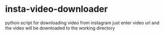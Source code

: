 # insta-video-downloader
python script for downloading video from instagram
 just enter video url and the video will be downloaded to the working directory
